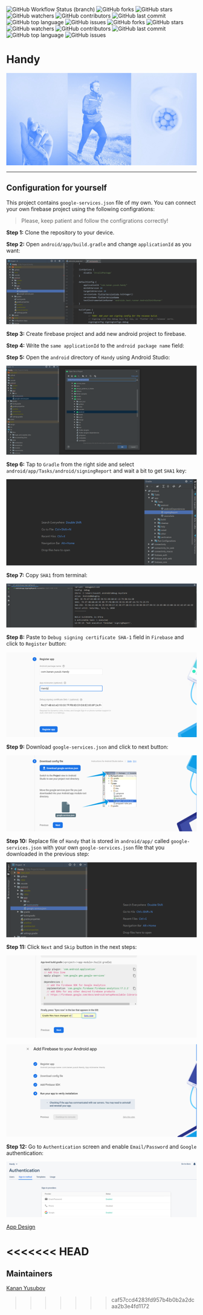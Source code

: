 ![GitHub Workflow Status (branch)](https://img.shields.io/github/workflow/status/yusubx/Handy/Flutter%20CI/master)
![GitHub forks](https://img.shields.io/github/forks/yusubx/Handy)
![GitHub stars](https://img.shields.io/github/stars/yusubx/Handy)
![GitHub watchers](https://img.shields.io/github/watchers/yusubx/Handy)
![GitHub contributors](https://img.shields.io/github/contributors/yusubx/Handy)
![GitHub last commit](https://img.shields.io/github/last-commit/yusubx/Handy)
![GitHub top language](https://img.shields.io/github/languages/top/yusubx/Handy)
![GitHub issues](https://img.shields.io/github/issues/yusubx/Handy)
![GitHub forks](https://img.shields.io/github/forks/Kanza-Studio/Handy)
![GitHub stars](https://img.shields.io/github/stars/Kanza-Studio/Handy)
![GitHub watchers](https://img.shields.io/github/watchers/Kanza-Studio/Handy)
![GitHub contributors](https://img.shields.io/github/contributors/Kanza-Studio/Handy)
![GitHub last commit](https://img.shields.io/github/last-commit/Kanza-Studio/Handy)
![GitHub top language](https://img.shields.io/github/languages/top/Kanza-Studio/Handy)
![GitHub issues](https://img.shields.io/github/issues/Kanza-Studio/Handy)

# Handy

<img src="design/run.jpeg"/>

-------

## Configuration for yourself

This project contains `google-services.json` file of my own. You can connect your own firebase project using the following configrations:

> Please, keep patient and follow the configrations correctly!

**Step 1:** Clone the repository to your device.

**Step 2:** Open `android/app/build.gradle` and change `applicationId` as you want: 

![Step 2](configration-steps/step-2.PNG)

**Step 3:** Create firebase project and add new android project to firebase.

**Step 4:** Write the `same applicationId` to the `android package name` field:

**Step 5:** Open the `android` directory of `Handy` using Android Studio:

![Step 5](configration-steps/step5.PNG)

**Step 6:** Tap to `Gradle` from the right side and select `android/app/Tasks/android/signingReport` and wait a bit to get `SHA1` key:

![Step 6](configration-steps/step6.PNG)

**Step 7:** Copy `SHA1` from terminal:

![Step 7](configration-steps/step7.PNG)

**Step 8:** Paste to `Debug signing certificate SHA-1` field in `Firebase` and click to `Register` button:

![Step 8](configration-steps/step8.PNG)

**Step 9:** Download `google-services.json` and click to next button:

![Step 9](configration-steps/step9.PNG)

**Step 10:** Replace file of `Handy` that is stored in `android/app/` called `google-services.json` with your own `google-services.json` file that you downloaded in the previous step:

![Step 10](configration-steps/step10.PNG)

**Step 11:** Click `Next` and `Skip` button in the next steps:

![Step 11-1](configration-steps/step11-1.PNG)

![Step 11-2](configration-steps/step11-2.PNG)

**Step 12:** Go to `Authentication` screen and enable `Email/Password` and `Google` authentication:

![Step 12](configration-steps/step12.PNG)



[App Design](http://bit.ly/handyappdesign)

<<<<<<< HEAD
=======
## Maintainers
[Kanan Yusubov](https://github.com/yusubx)

>>>>>>> caf57ccd4283fd957b4b0b2a2dcaa2b3e4fd1172
